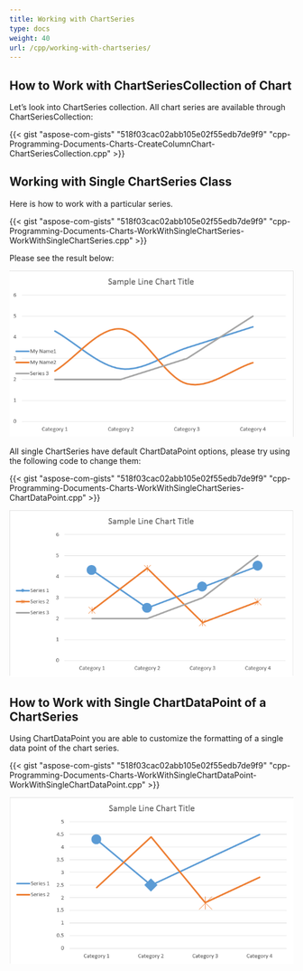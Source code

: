 ```yaml
---
title: Working with ChartSeries
type: docs
weight: 40
url: /cpp/working-with-chartseries/
---
```


## **How to Work with ChartSeriesCollection of Chart**
Let’s look into ChartSeries collection. All chart series are available through ChartSeriesCollection:



{{< gist "aspose-com-gists" "518f03cac02abb105e02f55edb7de9f9" "cpp-Programming-Documents-Charts-CreateColumnChart-ChartSeriesCollection.cpp" >}}


## **Working with Single ChartSeries Class**
Here is how to work with a particular series.

{{< gist "aspose-com-gists" "518f03cac02abb105e02f55edb7de9f9" "cpp-Programming-Documents-Charts-WorkWithSingleChartSeries-WorkWithSingleChartSeries.cpp" >}}

Please see the result below:

![todo:image_alt_text](working-with-chartseries_1.png)


All single ChartSeries have default ChartDataPoint options, please try using the following code to change them:

{{< gist "aspose-com-gists" "518f03cac02abb105e02f55edb7de9f9" "cpp-Programming-Documents-Charts-WorkWithSingleChartSeries-ChartDataPoint.cpp" >}}

![todo:image_alt_text](working-with-chartseries_2.png)
## **How to Work with Single ChartDataPoint of a ChartSeries**
Using ChartDataPoint you are able to customize the formatting of a single data point of the chart series.

{{< gist "aspose-com-gists" "518f03cac02abb105e02f55edb7de9f9" "cpp-Programming-Documents-Charts-WorkWithSingleChartDataPoint-WorkWithSingleChartDataPoint.cpp" >}}



![todo:image_alt_text](working-with-chartseries_3.png)
